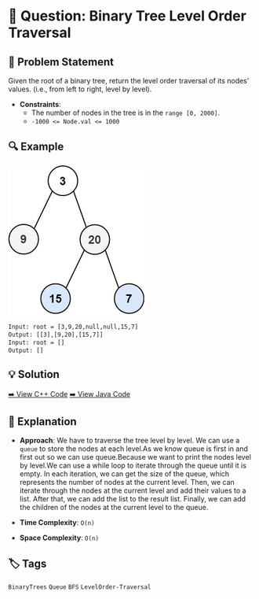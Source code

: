 # 🧠 Question: Binary Tree Level Order Traversal

## 📘 Problem Statement
Given the root of a binary tree, return the level order traversal of its nodes' values. (i.e., from left to right, level by level).

- **Constraints**: 
    - The number of nodes in the tree is in the `range [0, 2000]`.
    - `-1000 <= Node.val <= 1000`

## 🔍 Example
![ExampleImage](docu.jpg)
```plaintext
Input: root = [3,9,20,null,null,15,7]
Output: [[3],[9,20],[15,7]]
Input: root = []
Output: []
```

## 💡 Solution
[➡️ View C++ Code](./Solution.cpp)
[➡️ View Java Code](./Solution.java)

## 🧾 Explanation

- **Approach**:
We have to traverse the tree level by level. We can use a `queue` to store the nodes at each level.As we know queue is first in and first out so we can use queue.Because we want to print the nodes level by level.We can use a while loop to iterate through the queue until it is empty. In each iteration, we can get the size of the queue, which represents the number of nodes at the current level. Then, we can iterate through the nodes at the current level and add their values to a list. After that, we can add the list to the result list. Finally, we can add the children of the nodes at the current level to the queue.

- **Time Complexity**: `O(n)`  
- **Space Complexity**: `O(n)`

## 🏷️ Tags
`BinaryTrees` `Queue` `BFS` `LevelOrder-Traversal`
